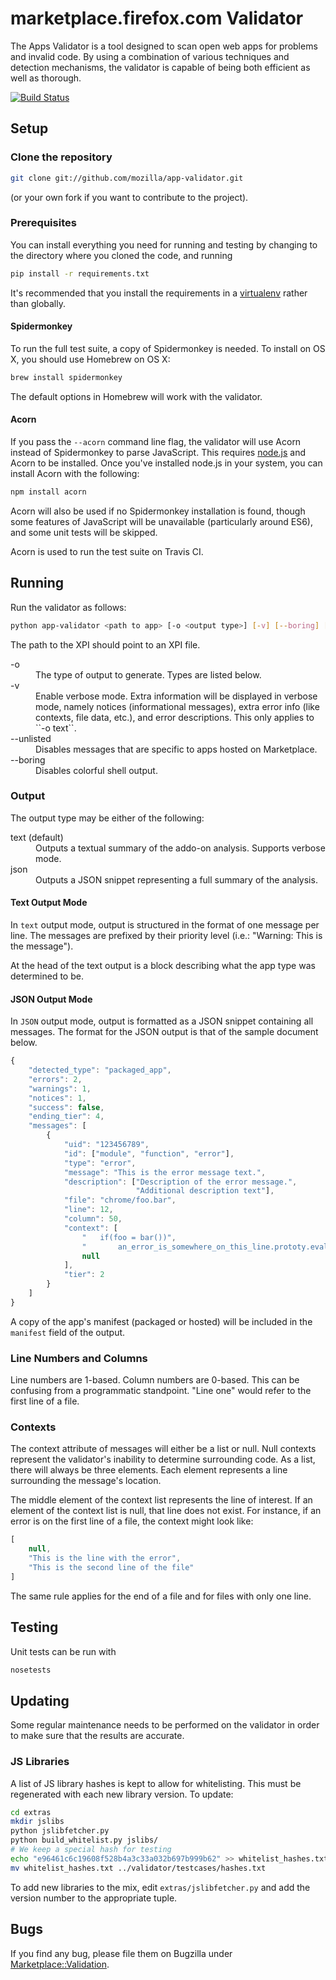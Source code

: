 # marketplace.firefox.com Validator

The Apps Validator is a tool designed to scan open web apps for
problems and invalid code. By using a combination of various techniques and
detection mechanisms, the validator is capable of being both efficient as well
as thorough.

[![Build Status](https://travis-ci.org/mozilla/app-validator.png?branch=master)](https://travis-ci.org/mozilla/app-validator)

## Setup

### Clone the repository

```bash
git clone git://github.com/mozilla/app-validator.git
```

(or your own fork if you want to contribute to the project).

### Prerequisites

You can install everything you need for running and testing by changing to the
directory where you cloned the code, and running

```bash
pip install -r requirements.txt
```

It's recommended that you install the requirements in a
[virtualenv](https://pypi.python.org/pypi/virtualenv) rather than globally.

#### Spidermonkey

To run the full test suite, a copy of Spidermonkey is needed. To install on
OS X, you should use Homebrew on OS X:

```bash
brew install spidermonkey
```

The default options in Homebrew will work with the validator.


#### Acorn

If you pass the `--acorn` command line flag, the validator will use Acorn
instead of Spidermonkey to parse JavaScript. This requires [node.js](http://nodejs.org/)
and Acorn to be installed. Once you've installed node.js in your system, you can install
Acorn with the following:

```bash
npm install acorn
```

Acorn will also be used if no Spidermonkey installation is found, though some
features of JavaScript will be unavailable (particularly around ES6), and some
unit tests will be skipped.

Acorn is used to run the test suite on Travis CI.


## Running

Run the validator as follows:

```bash
python app-validator <path to app> [-o <output type>] [-v] [--boring] [--unlisted]
```

The path to the XPI should point to an XPI file.

<dl>
    <dt>-o
    <dd>The type of output to generate. Types are listed below.
    <dt>-v
    <dd>Enable verbose mode. Extra information will be displayed in verbose mode,
    namely notices (informational messages), extra error info (like contexts, file
    data, etc.), and error descriptions. This only applies to ``-o text``.
    <dt>--unlisted
    <dd>Disables messages that are specific to apps hosted on Marketplace.
    <dt>--boring
    <dd>Disables colorful shell output.
</dl>

### Output

The output type may be either of the following:

<dl>
    <dt>text (default)
    <dd>Outputs a textual summary of the addo-on analysis. Supports verbose mode.
    <dt>json
    <dd>Outputs a JSON snippet representing a full summary of the analysis.
</dl>


#### Text Output Mode

In `text` output mode, output is structured in the format of one
message per line. The messages are prefixed by their priority level
(i.e.: "Warning: This is the message").

At the head of the text output is a block describing what the app type was
determined to be.


#### JSON Output Mode

In `JSON` output mode, output is formatted as a JSON snippet
containing all messages. The format for the JSON output is that of the
sample document below.


```js
{
    "detected_type": "packaged_app",
    "errors": 2,
    "warnings": 1,
    "notices": 1,
    "success": false,
    "ending_tier": 4,
    "messages": [
        {
            "uid": "123456789",
            "id": ["module", "function", "error"],
            "type": "error",
            "message": "This is the error message text.",
            "description": ["Description of the error message.",
                            "Additional description text"],
            "file": "chrome/foo.bar",
            "line": 12,
            "column": 50,
            "context": [
                "   if(foo = bar())",
                "       an_error_is_somewhere_on_this_line.prototy.eval('whatever');",
                null
            ],
            "tier": 2
        }
    ]
}
```

A copy of the app's manifest (packaged or hosted) will be included in the
`manifest` field of the output.


### Line Numbers and Columns

Line numbers are 1-based. Column numbers are 0-based. This can be
confusing from a programmatic standpoint. "Line one" would refer to
the first line of a file.

### Contexts

The context attribute of messages will either be a list or null. Null
contexts represent the validator's inability to determine surrounding
code. As a list, there will always be three elements. Each element
represents a line surrounding the message's location.

The middle element of the context list represents the line of interest. If
an element of the context list is null, that line does not exist. For
instance, if an error is on the first line of a file, the context might
look like:

```js
[
    null,
    "This is the line with the error",
    "This is the second line of the file"
]
```

The same rule applies for the end of a file and for files with only one line.


## Testing

Unit tests can be run with

```bash
nosetests
```


## Updating

Some regular maintenance needs to be performed on the validator in order to
make sure that the results are accurate.

### JS Libraries

A list of JS library hashes is kept to allow for whitelisting. This must be
regenerated with each new library version. To update:

```bash
cd extras
mkdir jslibs
python jslibfetcher.py
python build_whitelist.py jslibs/
# We keep a special hash for testing
echo "e96461c6c19608f528b4a3c33a032b697b999b62" >> whitelist_hashes.txt
mv whitelist_hashes.txt ../validator/testcases/hashes.txt
```

To add new libraries to the mix, edit `extras/jslibfetcher.py` and add the
version number to the appropriate tuple.

## Bugs

If you find any bug, please file them on Bugzilla under
[Marketplace::Validation](https://bugzilla.mozilla.org/enter_bug.cgi?product=Marketplace&component=Validation).
